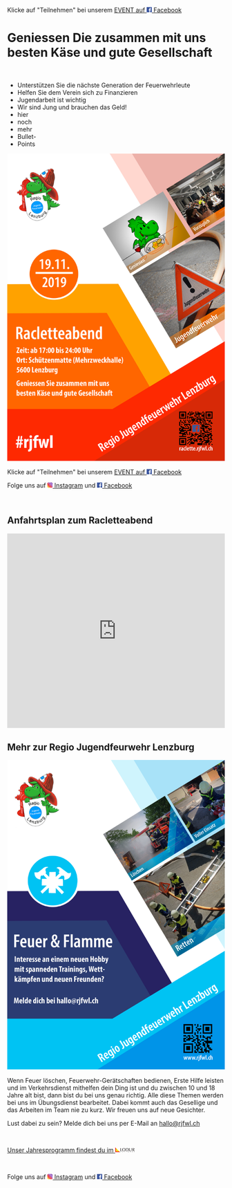 Klicke auf "Teilnehmen" bei unserem [EVENT auf ![Facebook Logo](facebook_icon.png) Facebook](https://www.facebook.com/events/337517887088637/)

# Geniessen Die zusammen mit uns besten Käse und gute Gesellschaft

<br>

- Unterstützen Sie die nächste Generation der Feuerwehrleute
- Helfen Sie dem Verein sich zu Finanzieren
- Jugendarbeit ist wichtig
- Wir sind Jung und brauchen das Geld!
- hier
- noch
- mehr
- Bullet-
- Points


![Flyer Racletteabend](2019_Flyer_Racletteabend_4.jpg)

Klicke auf "Teilnehmen" bei unserem [EVENT auf ![Facebook Logo](facebook_icon.png) Facebook](https://www.facebook.com/events/337517887088637/)

Folge uns auf [![Instagram Logo](insta_icon.png) Instagram](https://www.instagram.com/regiojugendfeuerwehrlenzburg/) und [![Facebook Logo](facebook_icon.png) Facebook](https://www.facebook.com/RJFWL/)

<br>

## Anfahrtsplan zum Racletteabend

<iframe src="https://www.google.com/maps/embed?pb=!1m14!1m8!1m3!1d337.6296118851088!2d8.1839896!3d47.391713!3m2!1i1024!2i768!4f13.1!3m3!1m2!1s0x479016754a25cd7f%3A0xc449652c79663849!2sMehrzweckhalle%20Lenzburg!5e0!3m2!1sde!2sch!4v1568374707819!5m2!1sde!2sch" width="100%" height="450" frameborder="0" style="border:0;" allowfullscreen=""></iframe>

<br>

## Mehr zur Regio Jugendfeurwehr Lenzburg

![Allgemeiner Flyer](Vorlage_AllgemeinerFlyer_2.jpg)

Wenn Feuer löschen, Feuerwehr-Gerätschaften bedienen, Erste Hilfe leisten und im Verkehrsdienst mithelfen dein Ding ist und du zwischen 10 und 18 Jahre alt bist, dann bist du bei uns genau richtig. Alle diese Themen werden bei uns im Übungsdienst bearbeitet. Dabei kommt auch das Gesellige und das Arbeiten im Team nie zu kurz. Wir freuen uns auf neue Gesichter.

Lust dabei zu sein? Melde dich bei uns per E-Mail an <hallo@rjfwl.ch>

<br>

[Unser Jahresprogramm findest du im ![LODUR Logo](lodur_icon.png)](https://www.rjfwl.ch)

<br>

Folge uns auf [![Instagram Logo](insta_icon.png) Instagram](https://www.instagram.com/regiojugendfeuerwehrlenzburg/) und [![Facebook Logo](facebook_icon.png) Facebook](https://www.facebook.com/RJFWL/)

